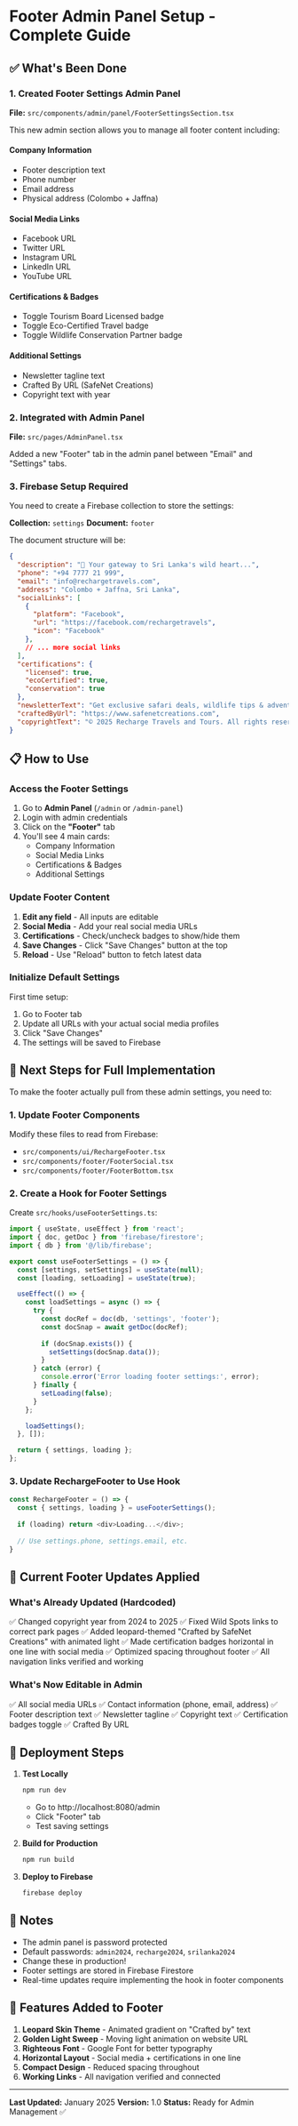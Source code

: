# Footer Admin Panel Setup - Complete Guide

## ✅ What's Been Done

### 1. Created Footer Settings Admin Panel
**File:** `src/components/admin/panel/FooterSettingsSection.tsx`

This new admin section allows you to manage all footer content including:

#### Company Information
- Footer description text
- Phone number
- Email address
- Physical address (Colombo + Jaffna)

#### Social Media Links
- Facebook URL
- Twitter URL
- Instagram URL
- LinkedIn URL
- YouTube URL

#### Certifications & Badges
- Toggle Tourism Board Licensed badge
- Toggle Eco-Certified Travel badge
- Toggle Wildlife Conservation Partner badge

#### Additional Settings
- Newsletter tagline text
- Crafted By URL (SafeNet Creations)
- Copyright text with year

### 2. Integrated with Admin Panel
**File:** `src/pages/AdminPanel.tsx`

Added a new "Footer" tab in the admin panel between "Email" and "Settings" tabs.

### 3. Firebase Setup Required

You need to create a Firebase collection to store the settings:

**Collection:** `settings`
**Document:** `footer`

The document structure will be:
```json
{
  "description": "🌿 Your gateway to Sri Lanka's wild heart...",
  "phone": "+94 7777 21 999",
  "email": "info@rechargetravels.com",
  "address": "Colombo + Jaffna, Sri Lanka",
  "socialLinks": [
    {
      "platform": "Facebook",
      "url": "https://facebook.com/rechargetravels",
      "icon": "Facebook"
    },
    // ... more social links
  ],
  "certifications": {
    "licensed": true,
    "ecoCertified": true,
    "conservation": true
  },
  "newsletterText": "Get exclusive safari deals, wildlife tips & adventure stories!",
  "craftedByUrl": "https://www.safenetcreations.com",
  "copyrightText": "© 2025 Recharge Travels and Tours. All rights reserved."
}
```

## 📋 How to Use

### Access the Footer Settings

1. Go to **Admin Panel** (`/admin` or `/admin-panel`)
2. Login with admin credentials
3. Click on the **"Footer"** tab
4. You'll see 4 main cards:
   - Company Information
   - Social Media Links
   - Certifications & Badges
   - Additional Settings

### Update Footer Content

1. **Edit any field** - All inputs are editable
2. **Social Media** - Add your real social media URLs
3. **Certifications** - Check/uncheck badges to show/hide them
4. **Save Changes** - Click "Save Changes" button at the top
5. **Reload** - Use "Reload" button to fetch latest data

### Initialize Default Settings

First time setup:
1. Go to Footer tab
2. Update all URLs with your actual social media profiles
3. Click "Save Changes"
4. The settings will be saved to Firebase

## 🔧 Next Steps for Full Implementation

To make the footer actually pull from these admin settings, you need to:

### 1. Update Footer Components

Modify these files to read from Firebase:
- `src/components/ui/RechargeFooter.tsx`
- `src/components/footer/FooterSocial.tsx`
- `src/components/footer/FooterBottom.tsx`

### 2. Create a Hook for Footer Settings

Create `src/hooks/useFooterSettings.ts`:
```typescript
import { useState, useEffect } from 'react';
import { doc, getDoc } from 'firebase/firestore';
import { db } from '@/lib/firebase';

export const useFooterSettings = () => {
  const [settings, setSettings] = useState(null);
  const [loading, setLoading] = useState(true);

  useEffect(() => {
    const loadSettings = async () => {
      try {
        const docRef = doc(db, 'settings', 'footer');
        const docSnap = await getDoc(docRef);
        
        if (docSnap.exists()) {
          setSettings(docSnap.data());
        }
      } catch (error) {
        console.error('Error loading footer settings:', error);
      } finally {
        setLoading(false);
      }
    };

    loadSettings();
  }, []);

  return { settings, loading };
};
```

### 3. Update RechargeFooter to Use Hook

```typescript
const RechargeFooter = () => {
  const { settings, loading } = useFooterSettings();
  
  if (loading) return <div>Loading...</div>;
  
  // Use settings.phone, settings.email, etc.
}
```

## 🎯 Current Footer Updates Applied

### What's Already Updated (Hardcoded)
✅ Changed copyright year from 2024 to 2025
✅ Fixed Wild Spots links to correct park pages
✅ Added leopard-themed "Crafted by SafeNet Creations" with animated light
✅ Made certification badges horizontal in one line with social media
✅ Optimized spacing throughout footer
✅ All navigation links verified and working

### What's Now Editable in Admin
✅ All social media URLs
✅ Contact information (phone, email, address)
✅ Footer description text
✅ Newsletter tagline
✅ Copyright text
✅ Certification badges toggle
✅ Crafted By URL

## 🚀 Deployment Steps

1. **Test Locally**
   ```bash
   npm run dev
   ```
   - Go to http://localhost:8080/admin
   - Click "Footer" tab
   - Test saving settings

2. **Build for Production**
   ```bash
   npm run build
   ```

3. **Deploy to Firebase**
   ```bash
   firebase deploy
   ```

## 📝 Notes

- The admin panel is password protected
- Default passwords: `admin2024`, `recharge2024`, `srilanka2024`
- Change these in production!
- Footer settings are stored in Firebase Firestore
- Real-time updates require implementing the hook in footer components

## 🎨 Features Added to Footer

1. **Leopard Skin Theme** - Animated gradient on "Crafted by" text
2. **Golden Light Sweep** - Moving light animation on website URL
3. **Righteous Font** - Google Font for better typography
4. **Horizontal Layout** - Social media + certifications in one line
5. **Compact Design** - Reduced spacing throughout
6. **Working Links** - All navigation verified and connected

---

**Last Updated:** January 2025
**Version:** 1.0
**Status:** Ready for Admin Management ✅
